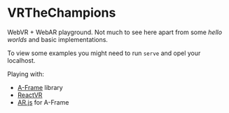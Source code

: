 # VRTheChampions

WebVR + WebAR playground. Not much to see here apart from some _hello worlds_ and basic implementations.

To view some examples you might need to run `serve` and opel your localhost.

Playing with:
 - [A-Frame](https://aframe.io) library
 - [ReactVR](https://facebook.github.io/react-vr/)
 - [AR.js](https://medium.com/arjs) for A-Frame
